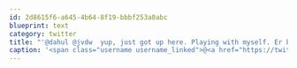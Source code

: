 ```yaml
---
id: 2d8615f6-a645-4b64-8f19-bbbf253a0abc
blueprint: text
category: twitter
title: "'@dahul @jvdw  yup, just got up here. Playing with myself. Er by myself. Er"
caption: '<span class="username username_linked">@<a href="https://twitter.com/dahul" title="Darren Hull (dahul)">dahul</a></span> <span class="username username_linked">@<a href="https://twitter.com/jvdw" title="John van der Woude">jvdw</a></span>  yup, just got up here. Playing with myself. Er by myself. Er'
---
```

